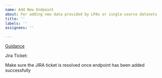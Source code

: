 ```yaml
---
name: Add New Endpoint
about: For adding new data provided by LPAs or single-source datasets
title: ''
labels: ''
assignees: ''

---
```

[Guidance](https://digital-land.github.io/technical-documentation/data-operations-manual/How-To-Guides/Adding/Add-an-endpoint/)

Jira Ticket: 

Make sure the JIRA ticket is resolved once endpoint has been added successfully
